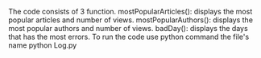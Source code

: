 The code consists of 3 function.
mostPopularArticles(): displays the most popular articles and number of views.
mostPopularAuthors(): displays the most popular authors and number of views.
badDay(): displays the days that has the most errors.
To run the code use python command the file's name
python Log.py

